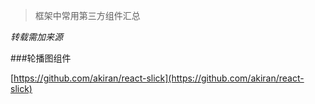 

>框架中常用第三方组件汇总

*转载需加来源*

###轮播图组件

[https://github.com/akiran/react-slick](https://github.com/akiran/react-slick)
